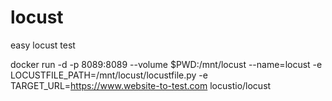 # locust
easy locust test


docker run -d -p 8089:8089 --volume $PWD:/mnt/locust --name=locust -e LOCUSTFILE_PATH=/mnt/locust/locustfile.py -e TARGET_URL=https://www.website-to-test.com locustio/locust
